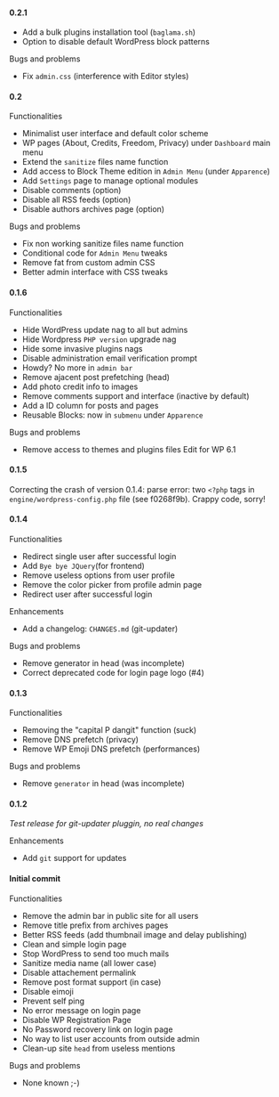 #### 0.2.1

* Add a bulk plugins installation tool (`baglama.sh`)
* Option to disable default WordPress block patterns

Bugs and problems
* Fix `admin.css` (interference with Editor styles)

#### 0.2

Functionalities
* Minimalist user interface and default color scheme
* WP pages (About, Credits, Freedom, Privacy) under `Dashboard` main menu
* Extend the `sanitize` files name function
* Add access to Block Theme edition in `Admin Menu` (under `Apparence`)
* Add `Settings` page to manage optional modules
* Disable comments (option)
* Disable all RSS feeds (option)
* Disable authors archives page (option)

Bugs and problems
* Fix non working sanitize files name function
* Conditional code for `Admin Menu` tweaks
* Remove fat from custom admin CSS
* Better admin interface with CSS tweaks

#### 0.1.6

Functionalities
* Hide WordPress update nag to all but admins
* Hide Wordpress `PHP version` upgrade nag
* Hide some invasive plugins nags
* Disable administration email verification prompt
* Howdy? No more in `admin bar`
* Remove ajacent post prefetching (head)
* Add photo credit info to images
* Remove comments support and interface (inactive by default)
* Add a ID column for posts and pages
* Reusable Blocks: now in `submenu` under `Apparence`

Bugs and problems
* Remove access to themes and plugins files Edit for WP 6.1 

#### 0.1.5

Correcting the crash of version 0.1.4: parse error: two `<?php` tags in `engine/wordpress-config.php` file (see f0268f9b). Crappy code, sorry!

#### 0.1.4
Functionalities
* Redirect single user after successful login
* Add `Bye bye JQuery`(for frontend) 
* Remove useless options from user profile
* Remove the color picker from profile admin page
* Redirect user after successful login  

Enhancements
* Add a changelog: `CHANGES.md` (git-updater)

Bugs and problems
* Remove generator in head (was incomplete)
* Correct deprecated code for login page logo (#4)

#### 0.1.3

Functionalities
* Removing the "capital P dangit" function (suck)
* Remove DNS prefetch (privacy)
* Remove WP Emoji DNS prefetch (performances)

Bugs and problems
* Remove `generator` in head (was incomplete)

#### 0.1.2
_Test release for git-updater pluggin, no real changes_

Enhancements
* Add `git` support for updates

#### Initial commit

Functionalities
* Remove the admin bar in public site for all users
* Remove title prefix from archives pages
* Better RSS feeds (add thumbnail image and delay publishing)
* Clean and simple login page
* Stop WordPress to send too much mails
* Sanitize media name (all lower case)
* Disable attachement permalink
* Remove post format support (in case)
* Disable eimoji
* Prevent self ping
* No error message on login page
* Disable WP Registration Page
* No Password recovery link on login page
* No way to list user accounts from outside admin
* Clean-up site `head` from useless mentions

Bugs and problems
* None known ;-)
